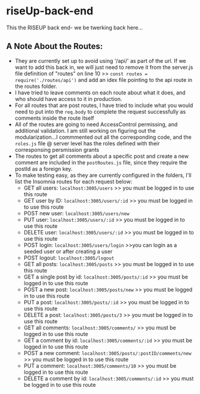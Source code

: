 # riseUp-back-end
This the RISEUP back end- we be twerking back here...

## A Note About the Routes: 
- They are currently set up to avoid using '/api/' as part of the url. If we want to add this back in, we will just need to remove it from the server.js file definition of "routes" on line 10 >> `const routes = require('./routes/api')` and add an idex file pointing to the api route in the routes folder.
- I have tried to leave comments on each route about what it does, and who should have access to it in production.
- For all routes that are post routes, I have tried to include what you would need to put into the `req.body` to complete the request successfully as comments inside the route itself
- All of the routes are going to need AccessControl permissing, and additional validation. I am still working on figuring out the modularization...I commmented out all the corresponding code, and the `roles.js` file @ server level has the roles defined with their corresponsing persmission grants
- The routes to get all comments about a specific post and create a new comment are included in the `postRoutes.js` file, since they require the postId as a foreign key.
- To make testing easy, as they are currently configured in the folders, I'll list the Insomnia routes for each request below:
  - GET all users: `localhost:3005/users` >> you must be logged in to use this route
  - GET user by ID: `localhost:3005/users/:id` >> you must be logged in to use this route
  - POST new user: `localhost:3005/users/new`
  - PUT user: `localhost:3005/users/:id` >> you must be logged in to use this route
  - DELETE user: `localhost:3005/users/:id` >> you must be logged in to use this route
  - POST login: `localhost:3005/users/login` >>you can login as a seeded user or after creating a user
  - POST logout: `localhost:3005/logout` 
  - GET all posts: `localhost:3005/posts` >> you must be logged in to use this route
  - GET a single post by id: `localhost:3005/posts/:id` >> you must be logged in to use this route
  - POST a new post: `localhost:3005/posts/new` >> you must be logged in to use this route
  - PUT a post: `localhost:3005/posts/:id` >> you must be logged in to use this route
  - DELETE a post: `localhost:3005/posts/3` >> you must be logged in to use this route
  - GET all comments: `localhost:3005/comments/` >> you must be logged in to use this route
  - GET a comment by id: `localhost:3005/comments/:id`  >> you must be logged in to use this route
  - POST a new comment: `localhost:3005/posts/:postID/comments/new`  >> you must be logged in to use this route
  - PUT a comment: `localhost:3005/comments/10`  >> you must be logged in to use this route
  - DELETE a comment by id: `localhost:3005/comments/:id`  >> you must be logged in to use this route
